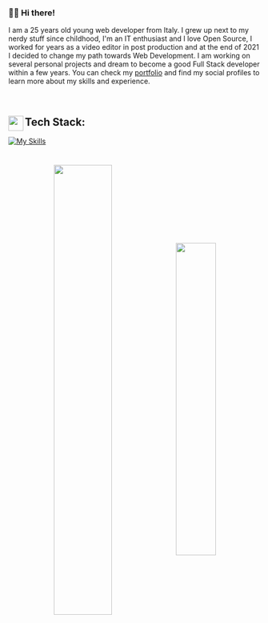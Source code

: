 ### 👋🏼 Hi there!

I am a 25 years old young web developer from Italy. I grew up next to my nerdy stuff since childhood, I'm an IT enthusiast and I love Open Source, I worked for years as a video editor in post production and at the end of 2021 I decided to change my path towards Web Development. I am working on several personal projects and dream to become a good Full Stack developer within a few years.
You can check my [portfolio](https://okazakee.dev/portfolio) and find my social profiles to learn more about my skills and experience.

<br/>

<h2><img align='left' src='https://img.icons8.com/fluency/192/null/stacked-organizational-chart.png' width='30vw'>Tech Stack:</h2>

[![My Skills](https://skillicons.dev/icons?i=js,ts,yarn,next,tailwind,nest,mongo,postgres,supabase,vercel,cloudflare,docker,raspberrypi,bash,linux)](https://skillicons.dev)

#
<p align='center'>
    <img align='center' src='https://readme-stats-selfhosted.vercel.app/api?username=okazakee&show_icons=true&count_private=true&include_all_commits=true&hide_border=true&theme=dark&bg_color=0d1117' width='48%'>
    <img align='center' src='https://readme-stats-selfhosted.vercel.app/api/top-langs/?username=okazakee&langs_count=10&hide_border=true&theme=dark&layout=compact&bg_color=0d1117' width='40%'>
</p>
  
[comment]: <> (Social icons by Buke Icon and Jagathish Saravanan)
[comment]: <> (<span><img src="https://www.svgrepo.com/show/448266/aws.svg" width='6%'></span>)
